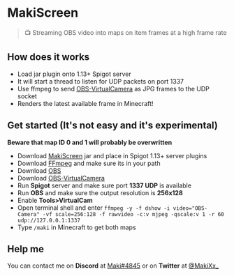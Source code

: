 # MakiScreen
> 📺 Streaming OBS video into maps on item frames at a high frame rate

## How does it works

- Load jar plugin onto 1.13+ Spigot server
- It will start a thread to listen for UDP packets on port 1337
- Use ffmpeg to send [OBS-VirtualCamera](https://obsproject.com/forum/resources/obs-virtualcam.539) as JPG frames to the UDP socket
- Renders the latest available frame in Minecraft! 

## Get started (It's not easy and it's experimental)

**Beware that map ID 0 and 1 will probably be overwritten**

- Download [MakiScreen](https://github.com/makitsune/MakiScreen/releases/tag/1.0) jar and place in Spigot 1.13+ server plugins
- Download [FFmpeg](http://ffmpeg.org/download.html) and make sure its in your path
- Download [OBS](https://obsproject.com)
- Download [OBS-VirtualCamera](https://obsproject.com/forum/resources/obs-virtualcam.539)
- Run **Spigot** server and make sure port **1337 UDP** is available
- Run **OBS** and make sure the output resolution is **256x128**
- Enable **Tools>VirtualCam**
- Open terminal shell and enter `ffmpeg -y -f dshow -i video="OBS-Camera" -vf scale=256:128 -f rawvideo -c:v mjpeg -qscale:v 1 -r 60 udp://127.0.0.1:1337`
- Type `/maki` in Minecraft to get both maps

## Help me

You can contact me on **Discord** at [Maki#4845](https://maki.cat/discord) or on **Twitter** at [@MakiXx_](https://twitter.com/MakiXx_)
